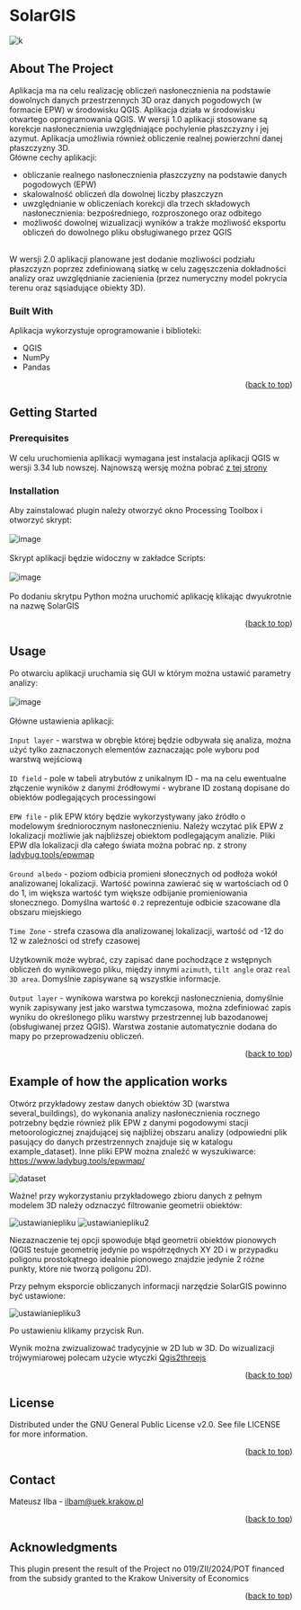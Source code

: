 <a name="readme-top"></a>
# SolarGIS

![k](https://github.com/MateuszIlba/SolarGIS/assets/50248287/d9d6daaa-2d57-4d85-86fd-9b65845d82c4)

## About The Project

Aplikacja ma na celu realizację obliczeń nasłonecznienia na podstawie dowolnych danych przestrzennych 3D oraz danych pogodowych (w formacie EPW) w środowisku QGIS. Aplikacja działa w środowisku otwartego oprogramowania QGIS. W wersji 1.0 aplikacji stosowane są korekcje nasłonecznienia uwzględniające pochylenie płaszczyzny i jej azymut. Aplikacja umożliwia również obliczenie realnej powierzchni danej płaszczyzny 3D. <br>
Główne cechy aplikacji:<br>
<ul>
  <li>obliczanie realnego nasłonecznienia płaszczyzny na podstawie danych pogodowych (EPW)</li>
  <li>skalowalność obliczeń dla dowolnej liczby płaszczyzn</li>
  <li>uwzględnianie w obliczeniach korekcji dla trzech składowych nasłonecznienia: bezpośredniego, rozproszonego oraz odbitego</li>
  <li>możliwość dowolnej wizualizacji wyników a trakże możliwość eksportu obliczeń do dowolnego pliku obsługiwanego przez QGIS</li>
</ul><br>
W wersji 2.0 aplikacji planowane jest dodanie mozliwości podziału płaszczyzn poprzez zdefiniowaną siatkę w celu zagęszczenia dokładności analizy oraz uwzględnianie zacienienia (przez numeryczny model pokrycia terenu oraz sąsiadujące obiekty 3D).

### Built With

Aplikacja wykorzystuje oprogramowanie i biblioteki: 
<ul>
<li>QGIS</li>
<li>NumPy</li>
<li>Pandas</li>
</ul>
<p align="right">(<a href="#readme-top">back to top</a>)</p>

## Getting Started
### Prerequisites

W celu uruchomienia apllikacji wymagana jest instalacja aplikacji QGIS w wersji 3.34 lub nowszej. Najnowszą wersję można pobrać <a href="https://qgis.org/en/site/forusers/download.html">z tej strony</a>

### Installation

Aby zainstalować plugin należy otworzyć okno Processing Toolbox i otworzyć skrypt:<br><br>
![image](https://github.com/MateuszIlba/SolarGIS/assets/50248287/ea75490a-5680-4c1b-901a-20a9de189bec)<br><br>
Skrypt aplikacji będzie widoczny w zakładce Scripts:<br><br>
![image](https://github.com/MateuszIlba/SolarGIS/assets/50248287/8dfe83c6-0e0f-42d2-bc25-a99125849560)<br><br>
Po dodaniu skrytpu Python można uruchomić aplikację klikając dwyukrotnie na nazwę SolarGIS
<p align="right">(<a href="#readme-top">back to top</a>)</p>

## Usage

Po otwarciu aplikacji uruchamia się GUI w którym można ustawić parametry analizy:<br><br>
![image](https://github.com/MateuszIlba/SolarGIS/assets/50248287/6abd2d56-1498-4245-90d5-5f45b2aa501d)<br><br>
Główne ustawienia aplikacji:<br><br>
 `Input layer` - warstwa w obrębie której będzie odbywała się analiza, można użyć tylko zaznaczonych elementów zaznaczając pole wyboru pod warstwą wejściową<br><br>
 `ID field` - pole w tabeli atrybutów z unikalnym ID - ma na celu ewentualne złączenie wyników z danymi źródłowymi - wybrane ID zostaną dopisane do obiektów podlegających processingowi<br><br>
 `EPW file` - plik EPW który będzie wykorzystywany jako źródło o modelowym średniorocznym nasłonecznieniu. Należy wczytać plik EPW z lokalizacji możliwie jak najbliższej obiektom podlegającym analizie. Pliki EPW dla lokalizacji dla całego świata można pobrać np. z strony <a href="https://www.ladybug.tools/epwmap/">ladybug.tools/epwmap</a><br><br>
 `Ground albedo` - poziom odbicia promieni słonecznych od podłoża wokół analizowanej lokalizacji. Wartość powinna zawierać się w wartościach od 0 do 1, im większa wartość tym większe odbijanie promieniowania słonecznego. Domyślna wartość `0.2` reprezentuje odbicie szacowane dla obszaru miejskiego<br><br>
 `Time Zone` - strefa czasowa dla analizowanej lokalizacji, wartość od -12 do 12 w zależności od strefy czasowej <br><br>
 Użytkownik może wybrać, czy zapisać dane pochodzące z wstępnych obliczeń do wynikowego pliku, między innymi `azimuth`, `tilt angle` oraz `real 3D area`. Domyślnie zapisywane są wszystkie informacje. <br><br>
 `Output layer` - wynikowa warstwa po korekcji nasłonecznienia, domyślnie wynik zapisywany jest jako warstwa tymczasowa, można zdefiniować zapis wyniku do określonego pliku warstwy przestrzennej lub bazodanowej (obsługiwanej przez QGIS). Warstwa zostanie automatycznie dodana do mapy po przeprowadzeniu obliczeń.<br>

<p align="right">(<a href="#readme-top">back to top</a>)</p>

## Example of how the application works

Otwórz przykładowy zestaw danych obiektów 3D (warstwa several_buildings), do wykonania analizy nasłonecznienia rocznego potrzebny będzie również plik EPW z danymi pogodowymi stacji metoorologicznej znajdującej się najbliżej obszaru analizy (odpowiedni plik pasujący do danych przestrzennych znajduje się w katalogu example_dataset). Inne pliki EPW można znaleźć w wyszukiwarce: <a href="https://www.ladybug.tools/epwmap/"> https://www.ladybug.tools/epwmap/ </a>

![dataset](https://github.com/user-attachments/assets/7420b8b6-7a99-4e11-b43e-4abc5282c807)

Ważne! przy wykorzystaniu przykładowego zbioru danych z pełnym modelem 3D należy odznaczyć filtrowanie geometrii obiektów:

![ustawianiepliku](https://github.com/user-attachments/assets/bd1c209d-1b28-42bc-862d-144217665bdd)
![ustawianiepliku2](https://github.com/user-attachments/assets/fae23552-1119-48da-bad2-a90d1a222350)

Niezaznaczenie tej opcji spowoduje błąd geometrii obiektów pionowych (QGIS testuje geometrię jedynie po współrzędnych XY 2D i w przypadku poligonu prostokątnego idealnie pionowego znajdzie jedynie 2 różne punkty, które nie tworzą poligonu 2D).

Przy pełnym eksporcie obliczanych informacji narzędzie SolarGIS powinno być ustawione:

![ustawianiepliku3](https://github.com/user-attachments/assets/b5f11c20-4055-40aa-acf6-30779f65a770)

Po ustawieniu klikamy przycisk Run.

Wynik można zwizualizować tradycyjnie w 2D lub w 3D. Do wizualizacji trójwymiarowej polecam użycie wtyczki  <a href="https://plugins.qgis.org/plugins/Qgis2threejs/"> Qgis2threejs </a>






<p align="right">(<a href="#readme-top">back to top</a>)</p>

## License
Distributed under the GNU General Public License v2.0. See file LICENSE for more information.
<p align="right">(<a href="#readme-top">back to top</a>)</p>

## Contact
Mateusz Ilba - ilbam@uek.krakow.pl
<p align="right">(<a href="#readme-top">back to top</a>)</p>

## Acknowledgments
This plugin present the result of the Project no 019/ZII/2024/POT financed from the subsidy granted to the Krakow University of
Economics
<p align="right">(<a href="#readme-top">back to top</a>)</p>
